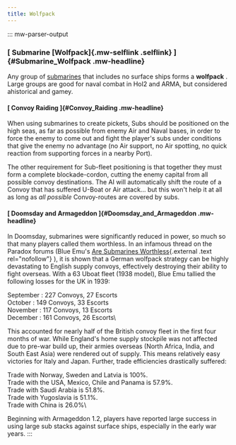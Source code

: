 ```yaml
---
title: Wolfpack
---
```

::: mw-parser-output
### [ Submarine [Wolfpack]{.mw-selflink .selflink} ]{#Submarine_Wolfpack .mw-headline}

Any group of [submarines](/wiki/Submarine "Submarine") that includes no
surface ships forms a **wolfpack** . Large groups are good for naval
combat in HoI2 and ARMA, but considered ahistorical and gamey.

#### [ Convoy Raiding ]{#Convoy_Raiding .mw-headline}

When using submarines to create pickets, Subs should be positioned on
the high seas, as far as possible from enemy Air and Naval bases, in
order to force the enemy to come out and fight the player\'s subs under
conditions that give the enemy no advantage (no Air support, no Air
spotting, no quick reaction from supporting forces in a nearby Port).

The other requirement for Sub-fleet positioning is that together they
must form a complete blockade-cordon, cutting the enemy capital from all
possible convoy destinations. The AI will automatically shift the route
of a Convoy that has suffered U-Boat or Air attack\... but this won\'t
help it at all as long as *all possible* Convoy-routes are covered by
subs.

#### [ Doomsday and Armageddon ]{#Doomsday_and_Armageddon .mw-headline}

In Doomsday, submarines were significantly reduced in power, so much so
that many players called them worthless. In an infamous thread on the
Paradox forums (Blue Emu\'s [Are Submarines
Worthless](http://forum.paradoxplaza.com/forum/showthread.php?t=264824){.external
.text rel="nofollow"} ), it is shown that a German wolfpack strategy can
be highly devastating to English supply convoys, effectively destroying
their ability to fight overseas. With a 63 Uboat fleet (1938 model),
Blue Emu tallied the following losses for the UK in 1939:

September : 227 Convoys, 27 Escorts\
October : 149 Convoys, 33 Escorts\
November : 117 Convoys, 13 Escorts\
December : 161 Convoys, 26 Escorts\

This accounted for nearly half of the British convoy fleet in the first
four months of war. While England\'s home supply stockpile was not
affected due to pre-war build up, their armies overseas (North Africa,
India, and South East Asia) were rendered out of supply. This means
relatively easy victories for Italy and Japan. Further, trade
efficiencies drastically suffered:

Trade with Norway, Sweden and Latvia is 100%.\
Trade with the USA, Mexico, Chile and Panama is 57.9%.\
Trade with Saudi Arabia is 51.8%.\
Trade with Yugoslavia is 51.1%.\
Trade with China is 26.0%\

Beginning with Armageddon 1.2, players have reported large success in
using large sub stacks against surface ships, especially in the early
war years.
:::
